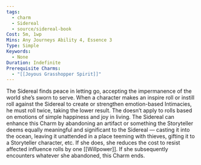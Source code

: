 ```yaml
---
tags:
  - charm
  - Sidereal
  - source/sidereal-book
Cost: 5m, 1wp
Mins: Any Journeys Ability 4, Essence 3
Type: Simple
Keywords:
  - None
Duration: Indefinite
Prerequisite Charms:
  - "[[Joyous Grasshopper Spirit]]"
---
```

The Sidereal finds peace in letting go, accepting the impermanence of the world she’s sworn to serve. When a character makes an inspire roll or instill roll against the Sidereal to create or strengthen emotion-based Intimacies, he must roll twice, taking the lower result. The doesn’t apply to rolls based on emotions of simple happiness and joy in living. The Sidereal can enhance this Charm by abandoning an artifact or something the Storyteller deems equally meaningful and significant to the Sidereal — casting it into the ocean, leaving it unattended in a place teeming with thieves, gifting it to a Storyteller character, etc. If she does, she reduces the cost to resist affected influence rolls by one [[Willpower]]. If she subsequently encounters whatever she abandoned, this Charm ends.